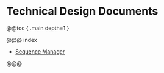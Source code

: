 # Technical Design Documents

@@toc { .main depth=1 }

@@@ index

* [Sequence Manager](sequencemanager/index.md)

@@@